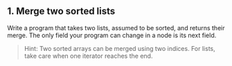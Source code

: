 ## 1. Merge two sorted lists

Write a program that takes two lists, assumed to be sorted, and returns their merge.
The only field your program can change in a node is its next field.

> Hint: Two sorted arrays can be merged using two indices. For lists, take care when one iterator reaches the end.
